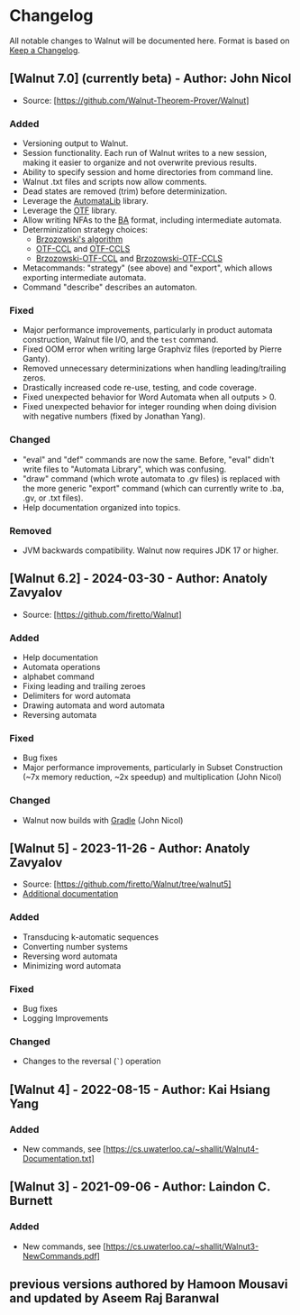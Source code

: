 # Changelog

All notable changes to Walnut will be documented here. Format is based on [Keep a Changelog](https://keepachangelog.com/en/1.1.0/).

## [Walnut 7.0] (currently beta) - Author: John Nicol

- Source: [https://github.com/Walnut-Theorem-Prover/Walnut]

### Added

- Versioning output to Walnut.
- Session functionality. Each run of Walnut writes to a new session, making it easier to organize and not overwrite previous results.
- Ability to specify session and home directories from command line.
- Walnut .txt files and scripts now allow comments.
- Dead states are removed (trim) before determinization.
- Leverage the [AutomataLib](https://github.com/LearnLib/automatalib) library.
- Leverage the [OTF](https://github.com/jn1z/OTF) library.
- Allow writing NFAs to the [BA](https://languageinclusion.org/doku.php?id=tools) format, including intermediate automata.
- Determinization strategy choices:
  * [Brzozowski's algorithm](https://en.wikipedia.org/wiki/DFA_minimization#Brzozowski's_algorithm)
  * [OTF-CCL](https://github.com/jn1z/OTF) and [OTF-CCLS](https://github.com/jn1z/OTF)
  * [Brzozowski-OTF-CCL](https://github.com/jn1z/OTF) and [Brzozowski-OTF-CCLS](https://github.com/jn1z/OTF)
- Metacommands: "strategy" (see above) and "export", which allows exporting intermediate automata.
- Command "describe" describes an automaton.

### Fixed

- Major performance improvements, particularly in product automata construction, Walnut file I/O, and the `test` command.
- Fixed OOM error when writing large Graphviz files (reported by Pierre Ganty).
- Removed unnecessary determinizations when handling leading/trailing zeros.
- Drastically increased code re-use, testing, and code coverage.
- Fixed unexpected behavior for Word Automata when all outputs > 0.
- Fixed unexpected behavior for integer rounding when doing division with negative numbers (fixed by Jonathan Yang).
        
### Changed

- "eval" and "def" commands are now the same. Before, "eval" didn't write files to "Automata Library", which was confusing.
- "draw" command (which wrote automata to .gv files) is replaced with the more generic "export" command (which can currently write to .ba, .gv, or .txt files).
- Help documentation organized into topics.

### Removed

- JVM backwards compatibility. Walnut now requires JDK 17 or higher.

## [Walnut 6.2] - 2024-03-30 - Author: Anatoly Zavyalov

- Source: [https://github.com/firetto/Walnut]

### Added

- Help documentation
- Automata operations
- alphabet command
- Fixing leading and trailing zeroes
- Delimiters for word automata
- Drawing automata and word automata
- Reversing automata

### Fixed

- Bug fixes
- Major performance improvements, particularly in Subset Construction (~7x memory reduction, ~2x speedup) and multiplication (John Nicol)

### Changed

- Walnut now builds with [Gradle](https://gradle.org/) (John Nicol)

## [Walnut 5] - 2023-11-26 - Author: Anatoly Zavyalov

- Source: [https://github.com/firetto/Walnut/tree/walnut5]
- [Additional documentation](https://cs.uwaterloo.ca/~shallit/walnut-5-doc.txt)

### Added

- Transducing k-automatic sequences
- Converting number systems
- Reversing word automata
- Minimizing word automata

### Fixed

- Bug fixes
- Logging Improvements

### Changed

- Changes to the reversal (`` ` ``) operation

## [Walnut 4] - 2022-08-15 - Author: Kai Hsiang Yang

### Added

- New commands, see [https://cs.uwaterloo.ca/~shallit/Walnut4-Documentation.txt]

## [Walnut 3] - 2021-09-06 - Author: Laindon C. Burnett

### Added

- New commands, see [https://cs.uwaterloo.ca/~shallit/Walnut3-NewCommands.pdf]

## previous versions authored by Hamoon Mousavi and updated by Aseem Raj Baranwal

